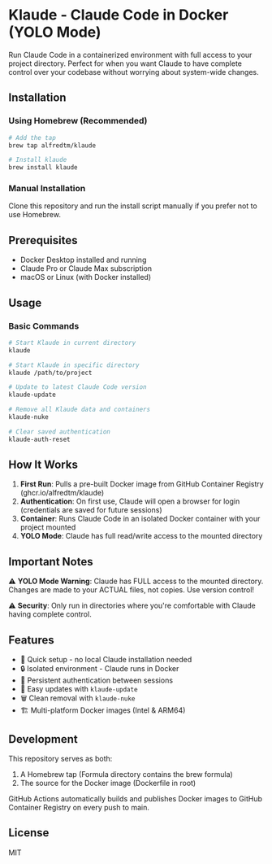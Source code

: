# Klaude - Claude Code in Docker (YOLO Mode)

Run Claude Code in a containerized environment with full access to your project directory. Perfect for when you want Claude to have complete control over your codebase without worrying about system-wide changes.

## Installation

### Using Homebrew (Recommended)

```bash
# Add the tap
brew tap alfredtm/klaude

# Install klaude
brew install klaude
```

### Manual Installation

Clone this repository and run the install script manually if you prefer not to use Homebrew.

## Prerequisites

- Docker Desktop installed and running
- Claude Pro or Claude Max subscription
- macOS or Linux (with Docker installed)

## Usage

### Basic Commands

```bash
# Start Klaude in current directory
klaude

# Start Klaude in specific directory
klaude /path/to/project

# Update to latest Claude Code version
klaude-update

# Remove all Klaude data and containers
klaude-nuke

# Clear saved authentication
klaude-auth-reset
```

## How It Works

1. **First Run**: Pulls a pre-built Docker image from GitHub Container Registry (ghcr.io/alfredtm/klaude)
2. **Authentication**: On first use, Claude will open a browser for login (credentials are saved for future sessions)
3. **Container**: Runs Claude Code in an isolated Docker container with your project mounted
4. **YOLO Mode**: Claude has full read/write access to the mounted directory

## Important Notes

⚠️ **YOLO Mode Warning**: Claude has FULL access to the mounted directory. Changes are made to your ACTUAL files, not copies. Use version control!

⚠️ **Security**: Only run in directories where you're comfortable with Claude having complete control.

## Features

- 🚀 Quick setup - no local Claude installation needed
- 🔒 Isolated environment - Claude runs in Docker
- 💾 Persistent authentication between sessions
- 🔄 Easy updates with `klaude-update`
- 🗑️ Clean removal with `klaude-nuke`
- 🏗️ Multi-platform Docker images (Intel & ARM64)

## Development

This repository serves as both:
1. A Homebrew tap (Formula directory contains the brew formula)
2. The source for the Docker image (Dockerfile in root)

GitHub Actions automatically builds and publishes Docker images to GitHub Container Registry on every push to main.

## License

MIT
